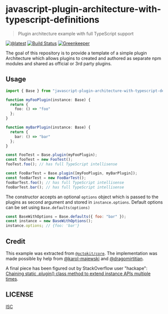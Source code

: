 # javascript-plugin-architecture-with-typescript-definitions

> Plugin architecture example with full TypeScript support

[![@latest](https://img.shields.io/npm/v/javascript-plugin-architecture-with-typescript-definitions.svg)](https://www.npmjs.com/package/javascript-plugin-architecture-with-typescript-definitions)
[![Build Status](https://github.com/gr2m/javascript-plugin-architecture-with-typescript-definitions/workflows/Test/badge.svg)](https://github.com/gr2m/javascript-plugin-architecture-with-typescript-definitions/actions)
[![Greenkeeper](https://badges.greenkeeper.io/gr2m/javascript-plugin-architecture-with-typescript-definitions.svg)](https://greenkeeper.io/)

The goal of this repository is to provide a template of a simple plugin Architecture which allows plugins to created and authored as separate npm modules and shared as official or 3rd party plugins.

## Usage

```ts
import { Base } from "javascript-plugin-architecture-with-typescript-definitions";

function myFooPlugin(instance: Base) {
  return {
    foo: () => "foo"
  };
}

function myBarPlugin(instance: Base) {
  return {
    bar: () => "bar"
  };
}

const FooTest = Base.plugin(myFooPlugin);
const fooTest = new FooTest();
fooTest.foo(); // has full TypeScript intellisense

const FooBarTest = Base.plugin([myFooPlugin, myBarPlugin]);
const fooBarTest = new FooBarTest();
fooBarTest.foo(); // has full TypeScript intellisense
fooBarTest.bar(); // has full TypeScript intellisense
```

The constructor accepts an optional `options` object which is passed to the plugins as second argument and stored in `instance.options`. Default options can be set using `Base.defaults(options)`

```js
const BaseWithOptions = Base.defaults({ foo: "bar" });
const instance = new BaseWithOptions();
instance.options; // {foo: 'bar'}
```

## Credit

This example was extracted from [`@octokit/core`](https://github.com/gr2m/javascript-plugin-architecture-with-typescript-definitions). The implementation was made possible by help from [@karol-majewski](https://github.com/karol-majewski) and [@dragomirtitian](https://github.com/dragomirtitian).

A final piece has been figured out by StackOverflow user "hackape": [Chaining static .plugin() class method to extend instance APIs multiple times](https://stackoverflow.com/a/58706699/206879).

## LICENSE

[ISC](LICENSE)
